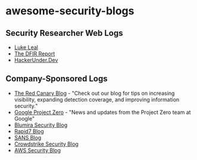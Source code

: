 # awesome-security-blogs

## Security Researcher Web Logs 
* [Luke Leal](https://lukeleal.com/research/posts/) 
* [The DFIR Report](https://thedfirreport.com/)
* [HackerUnder.Dev](https://www.hackerunder.dev)


## Company-Sponsored Logs
* [The Red Canary Blog](https://redcanary.com/blog/) - "Check out our blog for tips on increasing visibility, expanding detection coverage, and improving information security." 
* [Google Project Zero](https://googleprojectzero.blogspot.com/) - "News and updates from the Project Zero team at Google"
* [Blumira Security Blog](https://www.blumira.com/blog/)
* [Rapid7 Blog](https://blog.rapid7.com/tag/research/)
* [SANS Blog](https://www.sans.org/blog/)
* [Crowdstrike Security Blog](https://www.crowdstrike.com/blog/)
* [AWS Security Blog](https://aws.amazon.com/blogs/security/)
